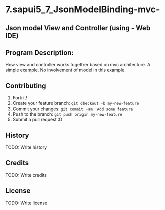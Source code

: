 # 7.sapui5_7_JsonModelBinding-mvc-

## Json model View and Controller (using - Web IDE)

## Program Description:
How view and controller works together based on mvc architecture. A simple example. No involvement of model in this example.

## Contributing
1. Fork it!
2. Create your feature branch: `git checkout -b my-new-feature`
3. Commit your changes: `git commit -am 'Add some feature'`
4. Push to the branch: `git push origin my-new-feature`
5. Submit a pull request :D

## History
TODO: Write history

## Credits
TODO: Write credits

## License
TODO: Write license